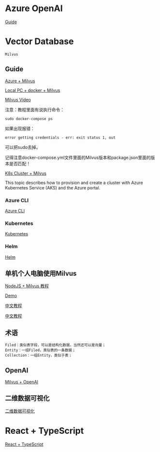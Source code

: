 # Azure OpenAI

[Guide](https://learn.microsoft.com/zh-cn/azure/cognitive-services/openai/)


# Vector Database
    Milvus

## Guide

[Azure + Milvus](https://milvus.io/docs/azure.md)

[Local PC + docker + Milvus](https://milvus.io/docs/v2.1.x/install_standalone-docker.md)

[Milvus Video](https://www.youtube.com/watch?v=w-YPoKOTeWE)

注意：教程里面有说执行命令：
    
    sudo docker-compose ps

如果出现报错：

    error getting credentials - err: exit status 1, out

可以把sudo去掉。

记得注意docker-compose.yml文件里面的Milvus版本和package.json里面的版本是否匹配！

[K8s Cluster + Milvus](https://milvus.io/docs/v2.1.x/install_cluster-milvusoperator.md)

This topic describes how to provision and create a cluster with Azure Kubernetes Service (AKS) and the Azure portal.

### Azure CLI

[Azure CLI](https://learn.microsoft.com/zh-cn/cli/azure/get-started-with-azure-cli)

### Kubernetes

[Kubernetes](https://zhuanlan.zhihu.com/p/53260098)

### Helm
[Helm](https://zhuanlan.zhihu.com/p/350328164)

## 单机个人电脑使用Milvus

[NodeJS + Milvus 教程](https://milvus.io/docs/v2.1.x/example_code_node.md)

[Demo](https://github.com/milvus-io/milvus-sdk-node)

[中文教程](https://zhuanlan.zhihu.com/p/405186060)

[中文教程](http://www.yishuifengxiao.com/2022/12/27/%E5%90%91%E9%87%8F%E6%90%9C%E7%B4%A2%E6%95%B0%E6%8D%AE%E5%BA%93milvus%E5%85%A5%E9%97%A8%E6%95%99%E7%A8%8B/)

## 术语

    Filed：类似表字段，可以是结构化数据，当然还可以是向量；
    Entity：一组Filed，类似表的一条数据；
    Collection：一组Entity，类似于表；

## OpenAI

[Milvus + OpenAI](https://milvus.io/docs/integrate_with_openai.md)

## 二维数据可视化
[二维数据可视化](https://github.com/openai/openai-cookbook/blob/main/examples/Visualizing_embeddings_in_2D.ipynb)

# React + TypeScript
[React + TypeScript](https://juejin.cn/post/6844903920431529997)
